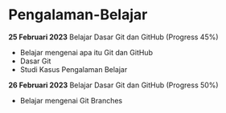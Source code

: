 # Pengalaman-Belajar

**25 Februari 2023**
Belajar Dasar Git dan GitHub (Progress 45%)
* Belajar mengenai apa itu Git dan GitHub
* Dasar Git
* Studi Kasus Pengalaman Belajar

**26 Februari 2023**
Belajar Dasar Git dan GitHub (Progress 50%)
* Belajar mengenai Git Branches
